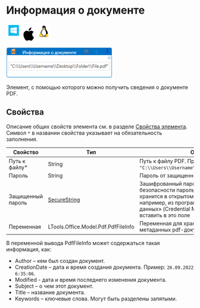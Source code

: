 # Информация о документе

![](<../../../.gitbook/assets/image (100) (1) (1) (1) (1) (1) (1) (1) (2) (41).png>)

![](<../../../.gitbook/assets/get-pdf-file-info.png>)

Элемент, с помощью которого можно получить сведения о документе PDF.

## Свойства

Описание общих свойств элемента см. в разделе [Свойства элемента](https://docs.primo-rpa.ru/primo-rpa/primo-studio/process/elements#svoistva-elementa).\
Символ `*` в названии свойства указывает на обязательность заполнения.

| Свойство       | Тип                          | Описание                                   |
| -------------- | ---------------------------- | ------------------------------------------ |
| Путь к файлу\* | String                       | Путь к файлу PDF. Пример: `"C:\\Users\\Username\\Desktop\\Folder\\File.pdf"` |
| Пароль         | String                       | Пароль от защищенного документа PDF        |
| Защищенный пароль | [SecureString](https://learn.microsoft.com/ru-ru/dotnet/api/system.security.securestring?view=net-8.0) | Зашифрованный пароль документа. В целях безопасности пароль в формате SecureString не хранится в открытом виде. Получить его можно, например, из программы «Диспетчер учетных данных» (Credential Manager), после чего вставить в это поле           |
| Переменная     | LTools.Office.Model.Pdf.PdfFileInfo | Переменная для хранения полученных метаданных pdf-документа   |

В переменной вывода PdfFileInfo может содержаться такая информация, как: 
* Author – кем был создан документ.
* CreationDate – дата и время создания документа. Пример: `26.09.2022 6:35:06`.
* Modified - дата и время последнего изменения документа. 
* Subject – о чем этот документ. 
* Title – название документа.
* Keywords – ключевые слова. Могут быть разделены запятыми. 

